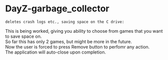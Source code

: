 # DayZ-garbage_collector
`deletes crash logs etc., saving space on the C drive:`

This is being worked, giving you ability to choose from games that you want to save space on.  
So far this has only 2 games, but might be more in the future.  
Now the user is forced to press Remove button to perfomr any action.  
The application will auto-close upon completion.  

